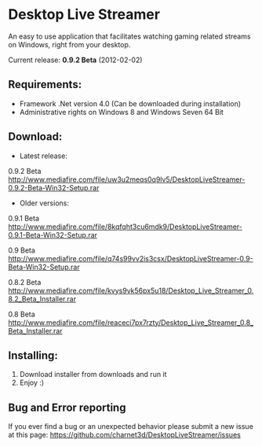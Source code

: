 Desktop Live Streamer
===================

An easy to use application that facilitates watching gaming related streams on Windows, right from your desktop.

Current release: **0.9.2 Beta** (2012-02-02)

Requirements:
-------------

* Framework .Net version 4.0 (Can be downloaded during installation)
* Administrative rights on Windows 8 and Windows Seven 64 Bit

Download:
---------

* Latest release:

0.9.2 Beta
http://www.mediafire.com/file/uw3u2meqs0q9lv5/DesktopLiveStreamer-0.9.2-Beta-Win32-Setup.rar


* Older versions:

0.9.1 Beta
http://www.mediafire.com/file/8kqfqht3cu6mdk9/DesktopLiveStreamer-0.9.1-Beta-Win32-Setup.rar

0.9 Beta
http://www.mediafire.com/file/q74s99vv2is3csx/DesktopLiveStreamer-0.9-Beta-Win32-Setup.rar

0.8.2 Beta
http://www.mediafire.com/file/kvys9vk56px5u18/Desktop_Live_Streamer_0.8.2_Beta_Installer.rar

0.8 Beta
http://www.mediafire.com/file/reaceci7px7rzty/Desktop_Live_Streamer_0.8_Beta_Installer.rar


Installing:
-----------

1. Download installer from downloads and run it
2. Enjoy :)


Bug and Error reporting
-----------------------

If you ever find a bug or an unexpected behavior please submit a new issue at this page:
https://github.com/charnet3d/DesktopLiveStreamer/issues
